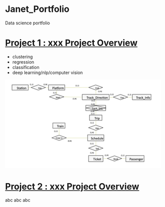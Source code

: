 # Janet_Portfolio
Data science portfolio

# [Project 1 : xxx Project Overview](https://www.google.com/)
* clustering
* regression
* classification
* deep learning/nlp/computer vision

![](/images/Screen%20Shot%202020-12-17%20at%205.45.10%20PM.png)

# [Project 2 : xxx Project Overview](https://www.google.com/)
abc
abc
abc
